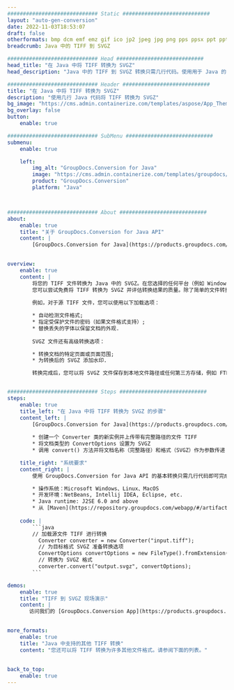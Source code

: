```yaml
---
############################# Static ############################
layout: "auto-gen-conversion"
date: 2022-11-03T18:53:07
draft: false
otherformats: bmp dcm emf emz gif ico jp2 jpeg jpg png pps ppsx ppt pptx psb psd svg svgz tga tif tiff webp wmf wmz
breadcrumb: Java 中的 TIFF 到 SVGZ

############################# Head ############################
head_title: "在 Java 中将 TIFF 转换为 SVGZ"
head_description: "Java 中的 TIFF 到 SVGZ 转换只需几行代码。使用用于 Java 的 GroupDocs 文档转换 API 转换 160 多种文件格式"

############################# Header ############################
title: "在 Java 中将 TIFF 转换为 SVGZ"
description: "使用几行 Java 代码将 TIFF 转换为 SVGZ"
bg_image: "https://cms.admin.containerize.com/templates/aspose/App_Themes/V3/images/bg/header1.png"
bg_overlay: false
button:
    enable: true

############################# SubMenu ############################
submenu:
    enable: true

    left:
        img_alt: "GroupDocs.Conversion for Java"
        image: "https://cms.admin.containerize.com/templates/groupdocs/images/product-logos/90x90-noborder/groupdocs-conversion-java.png"
        product: "GroupDocs.Conversion"
        platform: "Java"



############################# About ############################
about:
    enable: true
    title: "关于 GroupDocs.Conversion for Java API"
    content: |
        [GroupDocs.Conversion for Java](https://products.groupdocs.com/conversion/java/) 是一种高级文件格式转换 API，用于在 Microsoft Office、OpenDocument、PDF、HTML、电子邮件、CAD 等流行图像和文档格式之间进行转换。只需几行代码即可完成更多工作。本机 API 会自动检测原始文档的格式，并提供许多选项来自定义转换后的文档。除了从文档中提取信息的功能外，它还默认支持将转换结果缓存到本地磁盘。但是，任何类型的缓存存储都可以通过实施适当的接口来支持 - Amazon S3、Dropbox、Google Drive、Windows Azure、Reddis 或任何其他接口。
    

overview:
    enable: true
    content: |
        将您的 TIFF 文件转换为 Java 中的 SVGZ。在您选择的任何平台（例如 Windows、Linux、macOS）上，只需几行 Java 代码。
        您可以尝试免费将 TIFF 转换为 SVGZ 并评估转换结果的质量。除了简单的文件转换脚本外，您还可以尝试更复杂的选项来加载 TIFF 源文件并存储 SVGZ 输出。 
        
        例如，对于源 TIFF 文件，您可以使用以下加载选项：

        * 自动检测文件格式;
        * 指定受保护文件的密码（如果文件格式支持）;
        * 替换丢失的字体以保留文档的外观.
        
        SVGZ 文件还有高级转换选项：

        * 转换文档的特定页面或页面范围;
        * 为转换后的 SVGZ 添加水印.

        转换完成后，您可以将 SVGZ 文件保存到本地文件路径或任何第三方存储，例如 FTP、Amazon S3、Google Drive、Dropbox 等。请注意 - 转换 TIFF到 SVGZ，您不需要安装任何额外的软件，例如 MS Office、Open Office、Adobe Acrobat Reader 等。


############################# Steps ############################
steps:
    enable: true
    title_left: "在 Java 中将 TIFF 转换为 SVGZ 的步骤"
    content_left: |
        [GroupDocs.Conversion for Java](https://products.groupdocs.com/conversion/java/) 允许开发人员使用几行代码轻松地将 TIFF 文件转换为 SVGZ。
        
        * 创建一个 Converter 类的新实例并上传带有完整路径的文件 TIFF
        * 将文档类型的 ConvertOptions 设置为 SVGZ
        * 调用 convert() 方法并将文档名称（完整路径）和格式（SVGZ）作为参数传递

    title_right: "系统要求"
    content_right: |
        使用 GroupDocs.Conversion for Java API 的基本转换只需几行代码即可完成。所有主要平台和操作系统都支持我们的 API。在执行以下代码之前，请确保您的系统上安装了以下先决条件。

        * 操作系统：Microsoft Windows、Linux、MacOS
        * 开发环境：NetBeans, Intellij IDEA, Eclipse, etc.
        * Java runtime: J2SE 6.0 and above
        * 从 [Maven](https://repository.groupdocs.com/webapp/#/artifacts/browse/tree/General/repo/com/groupdocs/groupdocs-conversion) 获取最新的 GroupDocs.Conversion for Java
         
    code: |
        ```java    
        // 加载源文件 TIFF 进行转换
          Converter converter = new Converter("input.tiff");
          // 为目标格式 SVGZ 准备转换选项
          ConvertOptions convertOptions = new FileType().fromExtension("svgz").getConvertOptions();
          // 转换为 SVGZ 格式
          converter.convert("output.svgz", convertOptions);
        ```

demos:
    enable: true
    title: "TIFF 到 SVGZ 现场演示"
    content: |
       访问我们的 [GroupDocs.Conversion App](https://products.groupdocs.app/conversion/family) 网站并立即尝试 TIFF 到 SVGZ 转换。免费演示具有以下好处
          

more_formats:
    enable: true
    title: "Java 中支持的其他 TIFF 转换"
    content: "您还可以将 TIFF 转换为许多其他文件格式。请参阅下面的列表。"
       
       
back_to_top:
    enable: true
---
```

